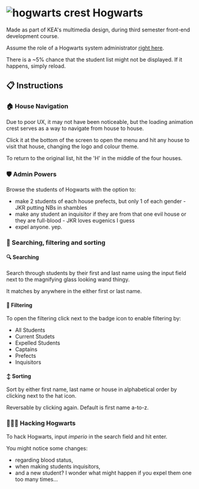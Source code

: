 # ![hogwarts crest](https://github.com/malthesers/hogwarts/blob/main/favicon/favicon-32x32.png) Hogwarts

Made as part of KEA's multimedia design, during third semester front-end development course.

Assume the role of a Hogwarts system administrator [right here](https://malthesers.github.io/hogwarts/).

There is a ~5% chance that the student list might not be displayed. If it happens, simply reload.

## 📋 Instructions

### 🏠 House Navigation

Due to poor UX, it may not have been noticeable, but the loading animation crest serves as a way to navigate from house to house.

Click it at the bottom of the screen to open the menu and hit any house to visit that house, changing the logo and colour theme.

To return to the original list, hit the 'H' in the middle of the four houses.

### 🛡️ Admin Powers

Browse the students of Hogwarts with the option to:
- make 2 students of each house prefects, but only 1 of each gender - JKR putting NBs in shambles
- make any student an inquisitor if they are from that one evil house or they are full-blood - JKR loves eugenics I guess
- expel anyone. yep.

### 👀 Searching, filtering and sorting

#### 🔍 Searching

Search through students by their first and last name using the input field next to the magnifying glass looking wand thingy.

It matches by anywhere in the either first or last name.

#### 📛 Filtering

To open the filtering click next to the badge icon to enable filtering by:
- All Students
- Current Studets
- Expelled Students
- Captains
- Prefects
- Inquisitors

#### ↕️ Sorting

Sort by either first name, last name or house in alphabetical order by clicking next to the hat icon.

Reversable by clicking again. Default is first name a-to-z.

### 👨🏻‍💻 Hacking Hogwarts

To hack Hogwarts, input *imperio* in the search field and hit enter.

You might notice some changes:
- regarding blood status,
- when making students inquisitors,
- and a new student? I wonder what might happen if you expel them one too many times...
